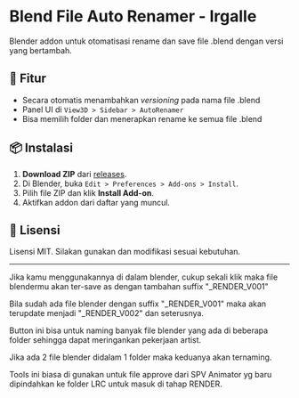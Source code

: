 # Blend File Auto Renamer - Irgalle  

Blender addon untuk otomatisasi rename dan save file .blend dengan versi yang bertambah.  

## 🔧 Fitur  
- Secara otomatis menambahkan _versioning_ pada nama file .blend  
- Panel UI di `View3D > Sidebar > AutoRenamer`  
- Bisa memilih folder dan menerapkan rename ke semua file .blend  

## 📦 Instalasi  
1. **Download ZIP** dari [releases](https://github.com/username/blend-file-auto-renamer/releases).  
2. Di Blender, buka `Edit > Preferences > Add-ons > Install`.  
3. Pilih file ZIP dan klik **Install Add-on**.  
4. Aktifkan addon dari daftar yang muncul.  

## 📜 Lisensi  
Lisensi MIT. Silakan gunakan dan modifikasi sesuai kebutuhan.  

-----------------------------------------------------

Jika kamu menggunakannya di dalam blender, cukup sekali klik maka file blendermu akan ter-save as dengan tambahan suffix "_RENDER_V001"

Bila sudah ada file blender dengan suffix "_RENDER_V001" maka akan terupdate menjadi "_RENDER_V002" dan seterusnya.

Button ini bisa untuk naming banyak file blender yang ada di beberapa folder sehingga dapat meringankan pekerjaan artist.

Jika ada 2 file blender didalam 1 folder maka keduanya akan ternaming.

Tools ini biasa di gunakan untuk file approve dari SPV Animator yg baru dipindahkan ke folder LRC untuk masuk di tahap RENDER.
